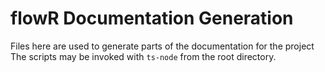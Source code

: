# flowR Documentation Generation 

Files here are used to generate parts of the documentation for the project
The scripts may be invoked with `ts-node` from the root directory.
